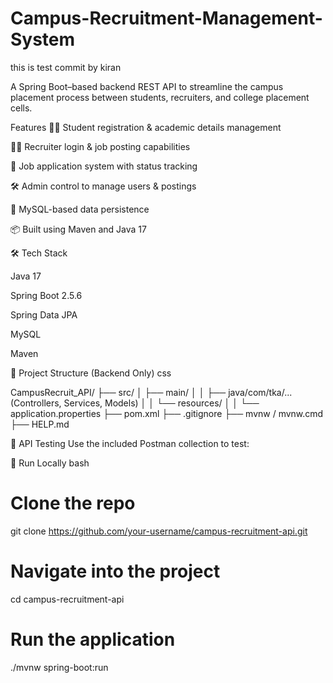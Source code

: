 # Campus-Recruitment-Management-System

this is test commit by kiran

A Spring Boot–based backend REST API to streamline the campus placement process between students, recruiters, and college placement cells.

 Features
👨‍🎓 Student registration & academic details management

🧑‍💼 Recruiter login & job posting capabilities

🧾 Job application system with status tracking

🛠 Admin control to manage users & postings

🔗 MySQL-based data persistence

📦 Built using Maven and Java 17

🛠 Tech Stack

Java 17

Spring Boot 2.5.6

Spring Data JPA

MySQL

Maven

📂 Project Structure (Backend Only)
css


CampusRecruit_API/
├── src/
│   ├── main/
│   │   ├── java/com/tka/... (Controllers, Services, Models)
│   │   └── resources/
│   │       └── application.properties
├── pom.xml
├── .gitignore
├── mvnw / mvnw.cmd
├── HELP.md



🧪 API Testing
Use the included Postman collection to test:



🚀 Run Locally
bash

# Clone the repo
git clone https://github.com/your-username/campus-recruitment-api.git

# Navigate into the project
cd campus-recruitment-api

# Run the application
./mvnw spring-boot:run
